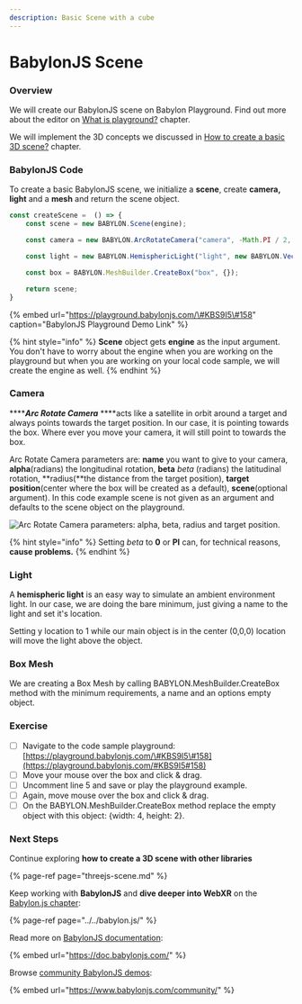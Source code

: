 ```yaml
---
description: Basic Scene with a cube
---
```


# BabylonJS Scene

### Overview

We will create our BabylonJS scene on Babylon Playground. Find out more about the editor on [What is playground?](../../babylon.js/concepts/what-is-playground.md) chapter.

We will implement the 3D concepts we discussed in [How to create a basic 3D scene?](how-to-create-a-basic-3d-scene.md) chapter. 

### BabylonJS Code

To create a basic BabylonJS scene, we initialize a **scene**, create **camera,** **light** and a **mesh** and return the scene object.

```typescript
const createScene =  () => {
    const scene = new BABYLON.Scene(engine);

    const camera = new BABYLON.ArcRotateCamera("camera", -Math.PI / 2, Math.PI / 2.5, 3, new BABYLON.Vector3(0, 0, 0));

    const light = new BABYLON.HemisphericLight("light", new BABYLON.Vector3(0, 1, 0));

    const box = BABYLON.MeshBuilder.CreateBox("box", {});

    return scene;
}
```

{% embed url="https://playground.babylonjs.com/\#KBS9I5\#158" caption="BabylonJS Playground Demo Link" %}

{% hint style="info" %}
**Scene** object gets **engine** as the input argument. You don't have to worry about the engine when you are working on the playground but when you are working on your local code sample, we will create the engine as well.
{% endhint %}

### Camera

 ****_**Arc Rotate Camera**_  ****acts like a satellite in orbit around a target and always points towards the target position. In our case, it is pointing towards the box. Where ever you move your camera, it will still point to towards the box. 

Arc Rotate Camera parameters are: **name** you want to give to your camera, **alpha**\(radians\) the longitudinal rotation, **beta** _beta_ \(radians\) the latitudinal rotation, **radius\(**the distance from the target position\), **target position**\(center where the box will be created as a default\), **scene**\(optional argument\). In this code example scene is not given as an argument and defaults to the scene object on the playground. 

![Arc Rotate Camera parameters: alpha, beta, radius and target position.](../../../.gitbook/assets/camalphabeta.jpg)

{% hint style="info" %}
 Setting _beta_ to **0** or **PI** can, for technical reasons, **cause problems.**
{% endhint %}

### Light

A **hemispheric light** is an easy way to simulate an ambient environment light. In our case, we are doing the bare minimum, just giving a name to the light and set it's location.

Setting y location to 1 while our main object is in the center \(0,0,0\) location will move the light above the object.  

### Box Mesh

We are creating a Box Mesh by calling BABYLON.MeshBuilder.CreateBox method with the minimum requirements, a name and an options empty object.  

### Exercise

* [ ] Navigate to the code sample playground: [https://playground.babylonjs.com/\#KBS9I5\#158](https://playground.babylonjs.com/#KBS9I5#158)
* [ ] Move your mouse over the box and click & drag.
* [ ] Uncomment line 5 and save or play the playground example. 
* [ ] Again, move mouse over the box and click & drag.
* [ ] On the BABYLON.MeshBuilder.CreateBox method replace the empty object with this object: {width: 4, height: 2}. 

### Next Steps

Continue exploring **how to create a 3D scene with other libraries**

{% page-ref page="threejs-scene.md" %}

Keep working with **BabylonJS** and **dive deeper into WebXR** on the [Babylon.js chapter](../../babylon.js/):

{% page-ref page="../../babylon.js/" %}

Read more on [BabylonJS documentation](https://doc.babylonjs.com/):

{% embed url="https://doc.babylonjs.com/" %}



Browse [community BabylonJS demos](https://www.babylonjs.com/community/):

{% embed url="https://www.babylonjs.com/community/" %}





